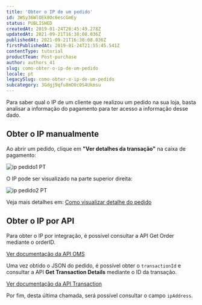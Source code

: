 ```yaml
---
title: 'Obter o IP de um pedido'
id: 3WSy36WlOEk8Oc6escGmEy
status: PUBLISHED
createdAt: 2019-01-24T20:45:49.278Z
updatedAt: 2021-09-21T16:38:08.036Z
publishedAt: 2021-09-21T16:38:08.036Z
firstPublishedAt: 2019-01-24T21:55:45.541Z
contentType: tutorial
productTeam: Post-purchase
author: authors_41
slug: como-obter-o-ip-de-um-pedido
locale: pt
legacySlug: como-obter-o-ip-de-um-pedido
subcategory: 3Gdgj9qfu8mO0c0S4Ukmsu
---
```


Para saber qual o IP de um cliente que realizou um pedido na sua loja, basta analisar a informação do pagamento para ter acesso a informação desse dado.

## Obter o IP manualmente

Ao abrir um pedido, clique em __"Ver detalhes da transação"__ na caixa de pagamento:

![ip pedido1 PT](//images.ctfassets.net/alneenqid6w5/6aXWqGSs9OSiaWaG4SYYcI/21acf3d8aa03a1d1133c776b85b76f09/ip_pedido1_PT.png)

O IP pode ser visualizado na parte superior direita:

![ip pedido2 PT](//images.ctfassets.net/alneenqid6w5/5GWGCRtMWIMM0OwW86MeWG/4e4097ce9a8c5acdc388efac9ef38b9c/ip_pedido2_PT.png)

Veja mais detalhes em: [Como visualizar detalhe do pedido](/pt/tutorial/como-visualizar-detalhes-do-pedido)

## Obter o IP por API

Para obter o IP por integração, é possível consultar a API Get Order mediante o orderID.

<div class="alert alert-info">
<a href="https://developers.vtex.com/reference/orders#getorder">Ver documentação da API OMS</a>
</div>

Uma vez obtido o JSON do pedido, é possível obter o `transactionId` e consultar a API **Get Transaction Details** mediante o ID da transação.

<div class="alert alert-info">
<a href="https://developers.vtex.com/reference/transaction-process#transactiondetails">Ver documentação da API Transaction</a>
</div>

Por fim, desta última chamada, será possível consultar o campo `ipAddress`.
